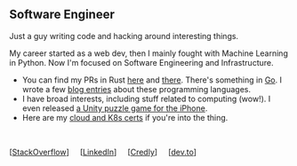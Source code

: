 ## Software Engineer

Just a guy writing code and hacking around interesting things.

My career started as a web dev, then I mainly fought with Machine Learning in Python.
Now I'm focused on Software Engineering and Infrastructure.

* You can find my PRs in Rust [here](https://github.com/apache/arrow-datafusion/pulls?q=author%3Amslapek) and
[there](https://github.com/pola-rs/polars/pulls?q=author%3Amslapek). There's something in [Go](https://github.com/helm/helm/pull/12088#event-10401905077).
I wrote a few [blog entries](https://dev.to/mslapek) about these programming languages.
* I have broad interests, including stuff related to computing (wow!). I even released [a Unity puzzle game for the iPhone](https://apps.apple.com/us/app/frog-and-saw/id6468486395).
* Here are my [cloud and K8s certs](https://www.credly.com/users/mslapek) if you're into the thing.

<br/>

[[StackOverflow](https://stackoverflow.com/users/10075090/)]
&nbsp;&nbsp;&nbsp;
[[LinkedIn](https://www.linkedin.com/in/mslapek/)]
&nbsp;&nbsp;&nbsp;
[[Credly](https://www.credly.com/users/mslapek)]
&nbsp;&nbsp;&nbsp;
[[dev.to](https://dev.to/mslapek)]